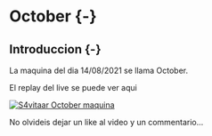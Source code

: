 # October {-}

## Introduccion {-}

La maquina del dia 14/08/2021 se llama October.

El replay del live se puede ver aqui

[![S4vitaar October maquina](https://img.youtube.com/vi/6vjzcoBA5ps/0.jpg)](https://www.youtube.com/watch?v=6vjzcoBA5ps)

No olvideis dejar un like al video y un commentario...
